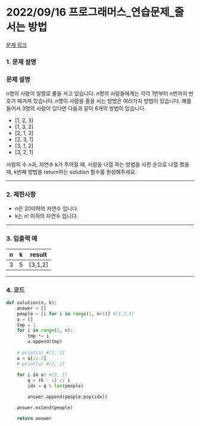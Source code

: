 # 2022/09/16 프로그래머스_연습문제_줄 서는 방법

[문제 링크](https://school.programmers.co.kr/learn/courses/30/lessons/12936)

### **1. 문제 설명**

### **문제 설명**

n명의 사람이 일렬로 줄을 서고 있습니다. n명의 사람들에게는 각각 1번부터 n번까지 번호가 매겨져 있습니다. n명이 사람을 줄을 서는 방법은 여러가지 방법이 있습니다. 예를 들어서 3명의 사람이 있다면 다음과 같이 6개의 방법이 있습니다.

- [1, 2, 3]
- [1, 3, 2]
- [2, 1, 3]
- [2, 3, 1]
- [3, 1, 2]
- [3, 2, 1]

사람의 수 n과, 자연수 k가 주어질 때, 사람을 나열 하는 방법을 사전 순으로 나열 했을 때, k번째 방법을 return하는 solution 함수를 완성해주세요.

---

### **2. 제한사항**

- n은 20이하의 자연수 입니다.
- k는 n! 이하의 자연수 입니다.

---

### **3. 입출력 예**

| n | k | result |
| --- | --- | --- |
| 3 | 5 | [3,1,2] |

---

### 4. 코드

```python
def solution(n, k):
    answer = []
    people = [i for i in range(1, n+1)] #[1,2,3]
    a = []
    tmp = 1
    for i in range(1, n):
        tmp *= i
        a.append(tmp)
    
    # print(a) #[1, 2]
    a = a[::-1]
    # print(a) #[2, 1]
    
    for i in a: #[2, 1]
        q = (k - 1) // i   
        idx = q % len(people)

        answer.append(people.pop(idx))

    answer.extend(people)

    return answer
```
